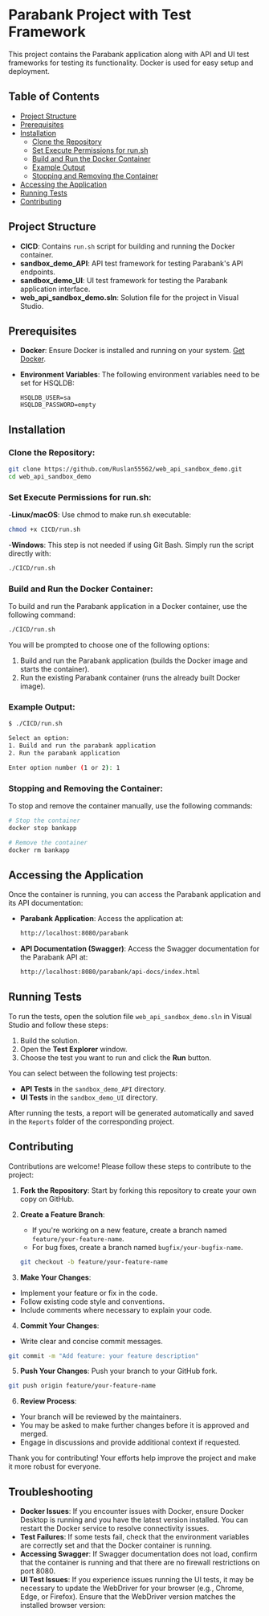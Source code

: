 # Parabank Project with Test Framework

This project contains the Parabank application along with API and UI test frameworks for testing its functionality. Docker is used for easy setup and deployment.

## Table of Contents
- [Project Structure](#project-structure)
- [Prerequisites](#prerequisites)
- [Installation](#installation)
  - [Clone the Repository](#clone-the-repository)
  - [Set Execute Permissions for run.sh](#set-execute-permissions-for-runsh)
  - [Build and Run the Docker Container](#build-and-run-the-docker-container)
  - [Example Output](#example-output)
  - [Stopping and Removing the Container](#stopping-and-removing-the-container)
- [Accessing the Application](#accessing-the-application)
- [Running Tests](#running-tests)
- [Contributing](#contributing)

## Project Structure

- **CICD**: Contains `run.sh` script for building and running the Docker container.
- **sandbox_demo_API**: API test framework for testing Parabank's API endpoints.
- **sandbox_demo_UI**: UI test framework for testing the Parabank application interface.
- **web_api_sandbox_demo.sln**: Solution file for the project in Visual Studio.

## Prerequisites

- **Docker**: Ensure Docker is installed and running on your system. [Get Docker](https://www.docker.com/get-started).
- **Environment Variables**: The following environment variables need to be set for HSQLDB:

  ```plaintext
  HSQLDB_USER=sa
  HSQLDB_PASSWORD=empty
   ```
## Installation
### Clone the Repository:

 ```bash
git clone https://github.com/Ruslan55562/web_api_sandbox_demo.git
cd web_api_sandbox_demo
 ```
### Set Execute Permissions for run.sh:

-**Linux/macOS**: Use chmod to make run.sh executable:
 ```bash
chmod +x CICD/run.sh
 ```
-**Windows**: This step is not needed if using Git Bash. Simply run the script directly with:
 ```bash
./CICD/run.sh
 ```
### Build and Run the Docker Container:
To build and run the Parabank application in a Docker container, use the following command:
 ```bash
./CICD/run.sh
 ```
You will be prompted to choose one of the following options:
1. Build and run the Parabank application (builds the Docker image and starts the container).
2. Run the existing Parabank container (runs the already built Docker image).

### Example Output:
```bash
$ ./CICD/run.sh

Select an option:
1. Build and run the parabank application
2. Run the parabank application

Enter option number (1 or 2): 1
```

### Stopping and Removing the Container:
To stop and remove the container manually, use the following commands:
```bash
# Stop the container
docker stop bankapp

# Remove the container
docker rm bankapp
```
## Accessing the Application

Once the container is running, you can access the Parabank application and its API documentation:

- **Parabank Application**: Access the application at:
  ```bash
  http://localhost:8080/parabank
  ```
- **API Documentation (Swagger)**: Access the Swagger documentation for the Parabank API at:
    ```bash
   http://localhost:8080/parabank/api-docs/index.html
  ```

## Running Tests

To run the tests, open the solution file `web_api_sandbox_demo.sln` in Visual Studio and follow these steps:

1. Build the solution.
2. Open the **Test Explorer** window.
3. Choose the test you want to run and click the **Run** button.

You can select between the following test projects:

- **API Tests** in the `sandbox_demo_API` directory.
- **UI Tests** in the `sandbox_demo_UI` directory.

After running the tests, a report will be generated automatically and saved in the `Reports` folder of the corresponding project.

## Contributing

Contributions are welcome! Please follow these steps to contribute to the project:

1. **Fork the Repository**: Start by forking this repository to create your own copy on GitHub.

2. **Create a Feature Branch**:
   - If you're working on a new feature, create a branch named `feature/your-feature-name`.
   - For bug fixes, create a branch named `bugfix/your-bugfix-name`.

   ```bash
   git checkout -b feature/your-feature-name
    ```
3. **Make Your Changes**:
- Implement your feature or fix in the code.
- Follow existing code style and conventions.
- Include comments where necessary to explain your code.

4. **Commit Your Changes**:
- Write clear and concise commit messages.
 ```bash
git commit -m "Add feature: your feature description"
 ```

5. **Push Your Changes**:
Push your branch to your GitHub fork.
```bash
git push origin feature/your-feature-name
 ```

6. **Review Process**:
- Your branch will be reviewed by the maintainers.
- You may be asked to make further changes before it is approved and merged.
- Engage in discussions and provide additional context if requested.

Thank you for contributing! Your efforts help improve the project and make it more robust for everyone.

## Troubleshooting

- **Docker Issues**: If you encounter issues with Docker, ensure Docker Desktop is running and you have the latest version installed. You can restart the Docker service to resolve connectivity issues.
- **Test Failures**: If some tests fail, check that the environment variables are correctly set and that the Docker container is running.
- **Accessing Swagger**: If Swagger documentation does not load, confirm that the container is running and that there are no firewall restrictions on port 8080.
- **UI Test Issues**: If you experience issues running the UI tests, it may be necessary to update the WebDriver for your browser (e.g., Chrome, Edge, or Firefox). Ensure that the WebDriver version matches the installed browser version:
